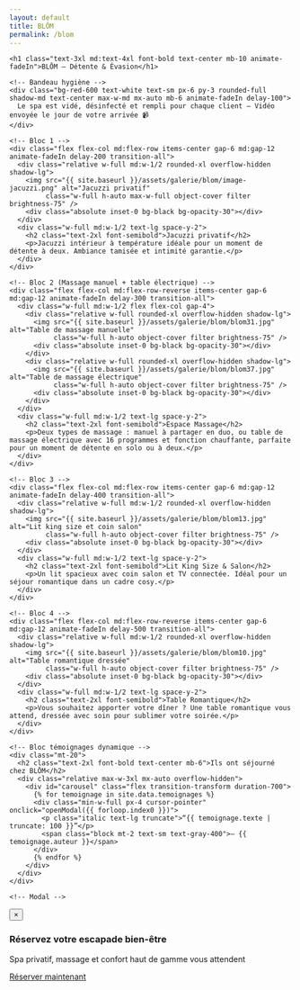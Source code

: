 ```yaml
---
layout: default
title: BLŌM
permalink: /blom
---
```


<section class="bg-black text-white py-12 px-4 w-full overflow-x-hidden">
  <div class="max-w-6xl mx-auto space-y-16">

    <h1 class="text-3xl md:text-4xl font-bold text-center mb-10 animate-fadeIn">BLŌM – Détente & Évasion</h1>

    <!-- Bandeau hygiène -->
    <div class="bg-red-600 text-white text-sm px-6 py-3 rounded-full shadow-md text-center max-w-md mx-auto mb-6 animate-fadeIn delay-100">
      Le spa est vidé, désinfecté et rempli pour chaque client – Vidéo envoyée le jour de votre arrivée 📹
    </div>

    <!-- Bloc 1 -->
    <div class="flex flex-col md:flex-row items-center gap-6 md:gap-12 animate-fadeIn delay-200 transition-all">
      <div class="relative w-full md:w-1/2 rounded-xl overflow-hidden shadow-lg">
        <img src="{{ site.baseurl }}/assets/galerie/blom/image-jacuzzi.png" alt="Jacuzzi privatif"
             class="w-full h-auto max-w-full object-cover filter brightness-75" />
        <div class="absolute inset-0 bg-black bg-opacity-30"></div>
      </div>
      <div class="w-full md:w-1/2 text-lg space-y-2">
        <h2 class="text-2xl font-semibold">Jacuzzi privatif</h2>
        <p>Jacuzzi intérieur à température idéale pour un moment de détente à deux. Ambiance tamisée et intimité garantie.</p>
      </div>
    </div>

    <!-- Bloc 2 (Massage manuel + table électrique) -->
    <div class="flex flex-col md:flex-row-reverse items-center gap-6 md:gap-12 animate-fadeIn delay-300 transition-all">
      <div class="w-full md:w-1/2 flex flex-col gap-4">
        <div class="relative w-full rounded-xl overflow-hidden shadow-lg">
          <img src="{{ site.baseurl }}/assets/galerie/blom/blom31.jpg" alt="Table de massage manuelle"
               class="w-full h-auto object-cover filter brightness-75" />
          <div class="absolute inset-0 bg-black bg-opacity-30"></div>
        </div>
        <div class="relative w-full rounded-xl overflow-hidden shadow-lg">
          <img src="{{ site.baseurl }}/assets/galerie/blom/blom37.jpg" alt="Table de massage électrique"
               class="w-full h-auto object-cover filter brightness-75" />
          <div class="absolute inset-0 bg-black bg-opacity-30"></div>
        </div>
      </div>
      <div class="w-full md:w-1/2 text-lg space-y-2">
        <h2 class="text-2xl font-semibold">Espace Massage</h2>
        <p>Deux types de massage : manuel à partager en duo, ou table de massage électrique avec 16 programmes et fonction chauffante, parfaite pour un moment de détente en solo ou à deux.</p>
      </div>
    </div>

    <!-- Bloc 3 -->
    <div class="flex flex-col md:flex-row items-center gap-6 md:gap-12 animate-fadeIn delay-400 transition-all">
      <div class="relative w-full md:w-1/2 rounded-xl overflow-hidden shadow-lg">
        <img src="{{ site.baseurl }}/assets/galerie/blom/blom13.jpg" alt="Lit king size et coin salon"
             class="w-full h-auto object-cover filter brightness-75" />
        <div class="absolute inset-0 bg-black bg-opacity-30"></div>
      </div>
      <div class="w-full md:w-1/2 text-lg space-y-2">
        <h2 class="text-2xl font-semibold">Lit King Size & Salon</h2>
        <p>Un lit spacieux avec coin salon et TV connectée. Idéal pour un séjour romantique dans un cadre cosy.</p>
      </div>
    </div>

    <!-- Bloc 4 -->
    <div class="flex flex-col md:flex-row-reverse items-center gap-6 md:gap-12 animate-fadeIn delay-500 transition-all">
      <div class="relative w-full md:w-1/2 rounded-xl overflow-hidden shadow-lg">
        <img src="{{ site.baseurl }}/assets/galerie/blom/blom10.jpg" alt="Table romantique dressée"
             class="w-full h-auto object-cover filter brightness-75" />
        <div class="absolute inset-0 bg-black bg-opacity-30"></div>
      </div>
      <div class="w-full md:w-1/2 text-lg space-y-2">
        <h2 class="text-2xl font-semibold">Table Romantique</h2>
        <p>Vous souhaitez apporter votre dîner ? Une table romantique vous attend, dressée avec soin pour sublimer votre soirée.</p>
      </div>
    </div>

    <!-- Bloc témoignages dynamique -->
    <div class="mt-20">
      <h2 class="text-2xl font-bold text-center mb-6">Ils ont séjourné chez BLŌM</h2>
      <div class="relative max-w-3xl mx-auto overflow-hidden">
        <div id="carousel" class="flex transition-transform duration-700">
          {% for temoignage in site.data.temoignages %}
          <div class="min-w-full px-4 cursor-pointer" onclick="openModal({{ forloop.index0 }})">
            <p class="italic text-lg truncate">“{{ temoignage.texte | truncate: 100 }}”</p>
            <span class="block mt-2 text-sm text-gray-400">– {{ temoignage.auteur }}</span>
          </div>
          {% endfor %}
        </div>
      </div>
    </div>

    <!-- Modal -->
<div id="testimonialModal" class="fixed inset-0 bg-black bg-opacity-80 hidden items-center justify-center z-50 px-4">
  <div class="bg-white text-black max-w-xl p-6 rounded-xl relative">
    <button onclick="closeModal()" class="absolute top-2 right-4 text-2xl font-bold text-gray-600">&times;</button>
    <p id="modalText" class="text-lg leading-relaxed"></p>
  </div>
</div> <!-- ✅ Fermeture manquante ici -->

<!-- Bandeau réserver maintenant -->
<div class="mt-16 bg-white text-black py-6 px-4 text-center rounded-xl shadow-xl max-w-4xl mx-auto animate-fadeIn delay-600">
  <h3 class="text-2xl font-bold mb-2">Réservez votre escapade bien-être</h3>
  <p class="mb-4">Spa privatif, massage et confort haut de gamme vous attendent</p>
  <a href="{{ site.baseurl }}/contact"
     class="inline-block bg-black text-white px-6 py-3 rounded-full font-semibold shadow hover:bg-gray-800 transition">
    Réserver maintenant
  </a>
</div>


  
</section>

<script>
  let index = 0;
  const carousel = document.getElementById('carousel');
  const slides = carousel.children;
  const total = slides.length;

  function updateCarousel() {
    carousel.style.transform = `translateX(-${index * 100}%)`;
  }

  setInterval(() => {
    index = (index + 1) % total;
    updateCarousel();
  }, 5000);

  const fullTestimonials = [
    {% for temoignage in site.data.temoignages %}
    `{{ temoignage.texte | strip_newlines | replace: "`", "\\`" }}`{% unless forloop.last %},{% endunless %}
    {% endfor %}
  ];

  function openModal(i) {
    document.getElementById("modalText").innerText = fullTestimonials[i];
    document.getElementById("testimonialModal").classList.remove("hidden");
    document.getElementById("testimonialModal").classList.add("flex");
  }

  function closeModal() {
    document.getElementById("testimonialModal").classList.add("hidden");
    document.getElementById("testimonialModal").classList.remove("flex");
  }
</script>
